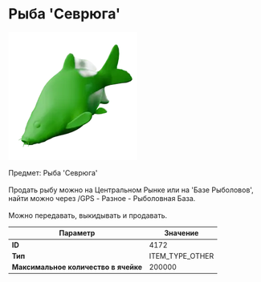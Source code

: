 # Рыба 'Севрюга'

![Item Image](../img/4172.webp?raw=true)

Предмет: Рыба 'Севрюга'<br><br>Продать рыбу можно на Центральном Рынке или на 'Базе Рыболовов', <br>найти можно через /GPS - Разное - Рыболовная База.<br><br>Можно передавать, выкидывать и продавать.


| Параметр | Значение |
|----------|----------|
| **ID** | 4172 |
| **Тип** | ITEM_TYPE_OTHER |
| **Максимальное количество в ячейке** | 200000 |

